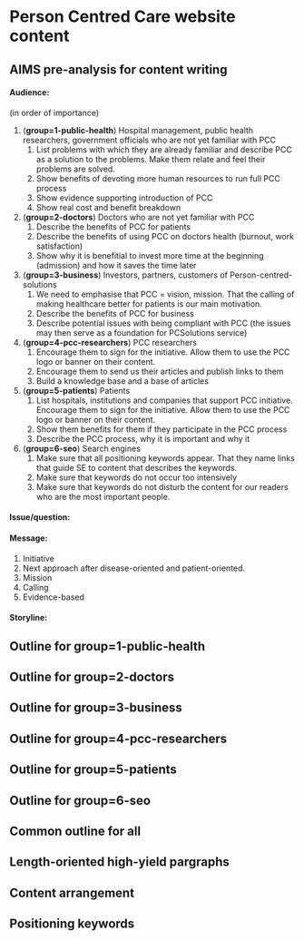 # Person Centred Care website content

## AIMS pre-analysis for content writing

#### Audience:

(in order of importance)

1. (**group=1-public-health**) Hospital management, public health researchers, government officials who are not yet familiar with PCC
   1. List problems with which they are already familiar and describe PCC as a solution to the problems. Make them relate and feel their problems are solved.
   2. Show benefits of devoting more human resources to run full PCC process
   3. Show evidence supporting introduction of PCC
   4. Show real cost and benefit breakdown
2. (**group=2-doctors**) Doctors who are not yet familiar with PCC
   1. Describe the benefits of PCC for patients
   2. Describe the benefits of using PCC on doctors health (burnout, work satisfaction)
   3. Show why it is benefitial to invest more time at the beginning (admission) and how it saves the time later
3. (**group=3-business**) Investors, partners, customers of Person-centred-solutions
   1. We need to emphasise that PCC = vision, mission. That the calling of making healthcare better for patients is our main motivation.
   2. Describe the benefits of PCC for business
   3. Describe potential issues with being compliant with PCC (the issues may then serve as a foundation for PCSolutions service)
4. (**group=4-pcc-researchers**) PCC researchers
   1. Encourage them to sign for the initiative. Allow them to use the PCC logo or banner on their content.
   2. Encourage them to send us their articles and publish links to them
   3. Build a knowledge base and a base of articles
5. (**group=5-patients**) Patients
   1. List hospitals, institutions and companies that support PCC initiative. Encourage them to sign for the initiative.  Allow them to use the PCC logo or banner on their content.
   2. Show them benefits for them if they participate in the PCC process
   3. Describe the PCC process, why it is important and why it
6. (**group=6-seo**) Search engines
   1. Make sure that all positioning keywords appear. That they name links that guide SE to content that describes the keywords.
   2. Make sure that keywords do not occur too intensively
   3. Make sure that keywords do not disturb the content for our readers who are the most important people.

#### Issue/question:



#### Message:

1. Initiative
2. Next approach after disease-oriented and patient-oriented.
3. Mission
4. Calling
5. Evidence-based

#### Storyline:



## Outline for group=1-public-health

## Outline for group=2-doctors

## Outline for group=3-business

## Outline for group=4-pcc-researchers

## Outline for group=5-patients

## Outline for group=6-seo

## Common outline for all





## Length-oriented high-yield pargraphs



## Content arrangement



## Positioning keywords

